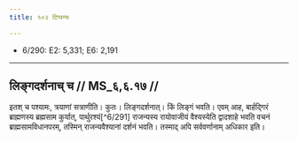 ```yaml
---
title: १०२ टिप्पन्यः

---
```

- 6/290: E2: 5,331; E6: 2,191

____________________________________________


## लिङ्गदर्शनाच् च // MS_६,६.१७ //

इतश् च पश्यामः, त्रयाणां सत्राणीति। कुतः। लिङ्गदर्शनात्। किं लिङ्गं भवति। एवम् आह, बार्हद्गिरं ब्राह्मणस्य ब्रह्मसाम कुर्यात्, पार्थुरश्यं[^6/291] राजन्यस्य रायोवाजीयं वैश्यस्येति द्वादशाहे भवति वचनं ब्राह्मसामविधानपरम्, तस्मिन् राजन्यवैश्यानां दर्शनं भवति। तस्माद् अपि सर्ववर्णानाम् अधिकार इति।
